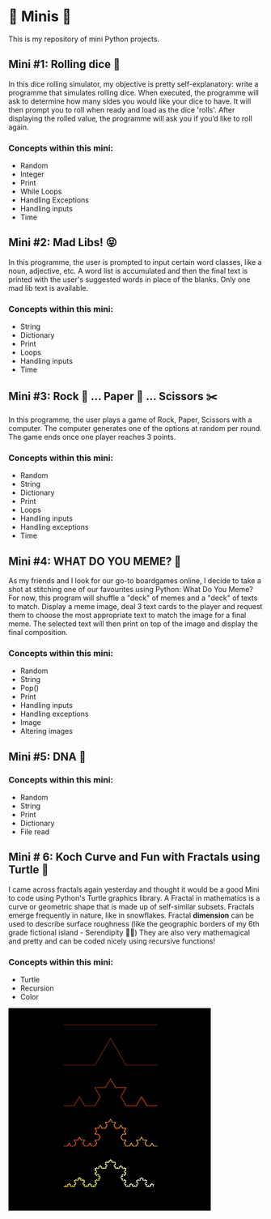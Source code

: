 # :candy: Minis :candy:
This is my repository of mini Python projects.

## Mini #1: Rolling dice :game_die:
In this dice rolling simulator, my objective is pretty self-explanatory: write a programme that simulates rolling dice. 
When executed, the programme will ask to determine how many sides you would like your dice to have. It will then prompt you to roll when ready and load as the dice 'rolls'. After displaying the rolled value, the programme will ask you if you’d like to roll again. 

### Concepts within this mini:
- Random
- Integer
- Print
- While Loops
- Handling Exceptions
- Handling inputs
- Time

## Mini #2: Mad Libs! :stuck_out_tongue_closed_eyes:
In this programme, the user is prompted to input certain word classes, like a noun, adjective, etc. A word list is accumulated and then the final text is printed with the user's suggested words in place of the blanks. Only one mad lib text is available.

### Concepts within this mini:
- String
- Dictionary
- Print
- Loops
- Handling inputs
- Time

## Mini #3: Rock :gem: ... Paper :page_facing_up: ... Scissors :scissors:
In this programme, the user plays a game of Rock, Paper, Scissors with a computer. The computer generates one of the options at random per round. The game ends once one player reaches 3 points. 

### Concepts within this mini:
- Random
- String
- Dictionary
- Print
- Loops
- Handling inputs
- Handling exceptions
- Time

## Mini #4: WHAT DO YOU MEME? :speech_balloon:
As my friends and I look for our go-to boardgames online, I decide to take a shot at stitching one of our favourites using Python: What Do You Meme? For now, this program will shuffle a "deck" of memes and a "deck" of texts to match. Display a meme image, deal 3 text cards to the player and request them to choose the most appropriate text to match the image for a final meme. The selected text will then print on top of the image and display the final composition.

### Concepts within this mini:
- Random
- String
- Pop()
- Print
- Handling inputs
- Handling exceptions
- Image
- Altering images

## Mini #5: DNA :microscope:


### Concepts within this mini:
- Random
- String
- Print
- Dictionary
- File read

## Mini # 6: Koch Curve and Fun with Fractals using Turtle :turtle:
I came across fractals again yesterday and thought it would be a good Mini to code using Python's Turtle graphics library. A Fractal in mathematics is a curve or geometric shape that is made up of self-similar subsets. Fractals emerge frequently in nature, like in snowflakes. Fractal __dimension__ can be used to describe surface roughness (like the geographic borders of my 6th grade fictional island - Serendipity :woman_facepalming:) They are also very mathemagical and pretty and can be coded nicely using recursive functions!

### Concepts within this mini:
- Turtle
- Recursion
- Color

<img src="https://github.com/lulock/minis/blob/master/img/timmy.jpg" width="400">

